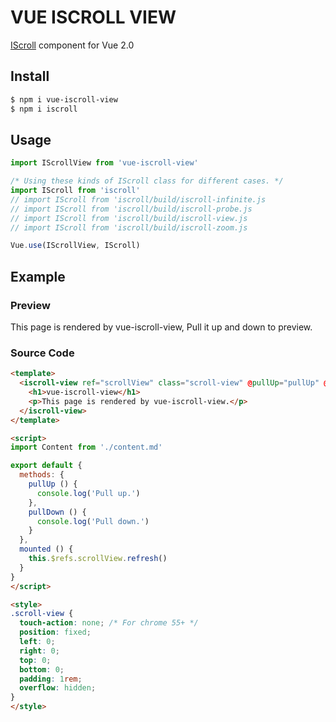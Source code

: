 # VUE ISCROLL VIEW

[IScroll](https://github.com/cubiq/iscroll) component for Vue 2.0

## Install

```bash
$ npm i vue-iscroll-view
$ npm i iscroll
```
## Usage

```javascript
import IScrollView from 'vue-iscroll-view'

/* Using these kinds of IScroll class for different cases. */
import IScroll from 'iscroll'
// import IScroll from 'iscroll/build/iscroll-infinite.js
// import IScroll from 'iscroll/build/iscroll-probe.js
// import IScroll from 'iscroll/build/iscroll-view.js
// import IScroll from 'iscroll/build/iscroll-zoom.js

Vue.use(IScrollView, IScroll)
```
## Example

### Preview

This page is rendered by vue-iscroll-view, Pull it up and down to preview.

### Source Code

```html
<template>
  <iscroll-view ref="scrollView" class="scroll-view" @pullUp="pullUp" @pullDown="pullDown" :options="{mouseWheel: true}">
    <h1>vue-iscroll-view</h1>
    <p>This page is rendered by vue-iscroll-view.</p>
  </iscroll-view>
</template>

<script>
import Content from './content.md'

export default {
  methods: {
    pullUp () {
      console.log('Pull up.')
    },
    pullDown () {
      console.log('Pull down.')
    }
  },
  mounted () {
    this.$refs.scrollView.refresh()
  }
}
</script>

<style>
.scroll-view {
  touch-action: none; /* For chrome 55+ */
  position: fixed;
  left: 0;
  right: 0;
  top: 0;
  bottom: 0;
  padding: 1rem;
  overflow: hidden;
}
</style>
```